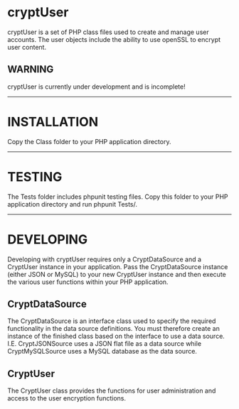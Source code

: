 # cryptUser

cryptUser is a set of PHP class files used to create and manage user accounts.
The user objects include the ability to use openSSL to encrypt user content.

## WARNING

cryptUser is currently under development and is incomplete!

---------------------------------


# INSTALLATION

Copy the Class folder to your PHP application directory.

---------------------------------


# TESTING

The Tests folder includes phpunit testing files. Copy this folder to your PHP 
application directory and run phpunit Tests/.

---------------------------------


# DEVELOPING

Developing with cryptUser requires only a CryptDataSource and a CryptUser 
instance in your application. Pass the CryptDataSource instance (either JSON or 
MySQL) to your new CryptUser instance and then execute the various user 
functions within your PHP application.


## CryptDataSource

The CryptDataSource is an interface class used to specify the required 
functionality in the data source definitions. You must therefore create an 
instance of the finished class based on the interface to use a data source.
I.E. CryptJSONSource uses a JSON flat file as a data source while 
CryptMySQLSource uses a MySQL database as the data source.


## CryptUser

The CryptUser class provides the functions for user administration and access 
to the user encryption functions.


